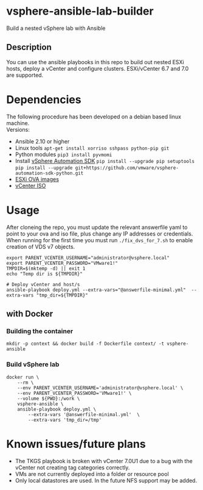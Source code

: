 # vsphere-ansible-lab-builder
Build a nested vSphere lab with Ansible

## Description
You can use the ansible playbooks in this repo to build out nested ESXi hosts, deploy a vCenter and configure clusters. ESXi/vCenter 6.7 and 7.0 are supported.

# Dependencies
The following procedure has been developed on a debian based linux machine.<br/>
Versions:
- Ansible 2.10 or higher
- Linux tools `apt-get install xorriso sshpass python-pip git`
- Python modules `pip3 install pyvmomi`
- Install [vSphere Automation SDK](https://github.com/vmware/vsphere-automation-sdk-python)
    `pip install --upgrade pip setuptools`
    `pip install --upgrade git+https://github.com/vmware/vsphere-automation-sdk-python.git`
- [ESXi OVA images](https://www.virtuallyghetto.com/nested-virtualization/nested-esxi-virtual-appliance)
- [vCenter ISO](https://my.vmware.com/en/group/vmware/downloads/info/slug/datacenter_cloud_infrastructure/vmware_vsphere/7_0)

# Usage
After cloneing the repo, you must update the relevant answerfile  yaml to point to your ova and iso file, plus change any IP addresses or credentials.<br/>
When running for the first time you must run `./fix_dvs_for_7.sh` to enable creation of VDS v7 objects.

```
export PARENT_VCENTER_USERNAME="administrator@vsphere.local"
export PARENT_VCENTER_PASSWORD="VMware1!"
TMPDIR=$(mktemp -d) || exit 1
echo "Temp dir is ${TMPDIR}"

# Deploy vCenter and host/s
ansible-playbook deploy.yml --extra-vars="@answerfile-minimal.yml"  --extra-vars "tmp_dir=${TMPDIR}"
```

## with Docker

### Building the container

```
mkdir -p context && docker build -f Dockerfile context/ -t vsphere-ansible
```

### Build vSphere lab

```
docker run \
    --rm \
    --env PARENT_VCENTER_USERNAME='administrator@vsphere.local' \
    --env PARENT_VCENTER_PASSWORD='VMware1!' \
    --volume ${PWD}:/work \
    vsphere-ansible \
    ansible-playbook deploy.yml \
        --extra-vars '@answerfile-minimal.yml'  \
        --extra-vars 'tmp_dir=/tmp'
```

# Known issues/future plans
- The TKGS playbook is broken with vCenter  7.0U1 due to a bug with the vCenter not creating tag categories correctly.
- VMs are not currently deployed into a folder or resource pool
- Only local datastores are used. In the future NFS support may be added.